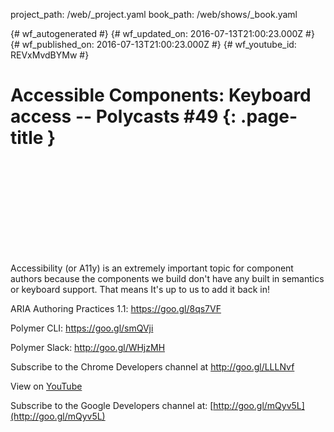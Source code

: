 project_path: /web/_project.yaml
book_path: /web/shows/_book.yaml

{# wf_autogenerated #}
{# wf_updated_on: 2016-07-13T21:00:23.000Z #}
{# wf_published_on: 2016-07-13T21:00:23.000Z #}
{# wf_youtube_id: REVxMvdBYMw #}

# Accessible Components: Keyboard access -- Polycasts #49 {: .page-title }


<div class="video-wrapper">
  <iframe class="devsite-embedded-youtube-video" data-video-id="REVxMvdBYMw"
          data-autohide="1" data-showinfo="0" frameborder="0" allowfullscreen>
  </iframe>
</div>

Accessibility (or A11y) is an extremely important topic for component authors because the components we build don&#x27;t have any built in semantics or keyboard support. That means It&#x27;s up to us to add it back in!

ARIA Authoring Practices 1.1: 
https://goo.gl/8qs7VF

Polymer CLI: 
https://goo.gl/smQVji

Polymer Slack: 
http://goo.gl/WHjzMH

Subscribe to the Chrome Developers channel at http://goo.gl/LLLNvf

View on [YouTube](https://youtu.be/REVxMvdBYMw)

Subscribe to the Google Developers channel at: [http://goo.gl/mQyv5L](http://goo.gl/mQyv5L)
